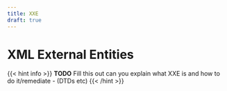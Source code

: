 ```yaml
---
title: XXE
draft: true
---
```


# XML External Entities

{{< hint info >}}
**TODO** Fill this out
can you explain what XXE is and how to do it/remediate - (DTDs etc)
{{< /hint >}}
